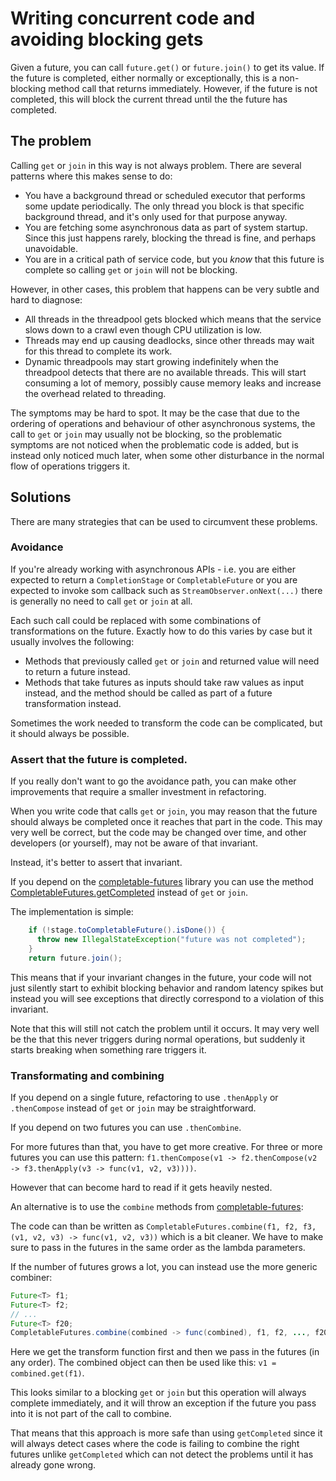 # Writing concurrent code and avoiding blocking gets

Given a future, you can call `future.get()` or `future.join()` to get its value.
If the future is completed, either normally or exceptionally, this is a non-blocking method call that returns immediately.
However, if the future is not completed, this will block the current thread until the the future has completed.

## The problem
Calling `get` or `join` in this way is not always problem. There are several patterns where this makes sense to do:

* You have a background thread or scheduled executor that performs some update periodically.
  The only thread you block is that specific background thread, and it's only used for that purpose anyway.
* You are fetching some asynchronous data as part of system startup. Since this just happens rarely, blocking the thread is fine, and perhaps unavoidable.
* You are in a critical path of service code, but you *know* that this future is complete so calling `get` or `join` will not be blocking.

However, in other cases, this problem that happens can be very subtle and hard to diagnose:

* All threads in the threadpool gets blocked which means that the service slows down to a crawl even though CPU utilization is low.
* Threads may end up causing deadlocks, since other threads may wait for this thread to complete its work.
* Dynamic threadpools may start growing indefinitely when the threadpool detects that there are no available threads.
  This will start consuming a lot of memory, possibly cause memory leaks and increase the overhead related to threading.

The symptoms may be hard to spot. It may be the case that due to the ordering of operations and behaviour of other asynchronous systems, the call to `get` or `join`
may usually not be blocking, so the problematic symptoms are not noticed when the problematic code is added,
but is instead only noticed much later, when some other disturbance in the normal flow of operations triggers it.

## Solutions

There are many strategies that can be used to circumvent these problems.

### Avoidance

If you're already working with asynchronous APIs - i.e. you are either expected to return a `CompletionStage` or `CompletableFuture`
or you are expected to invoke som callback such as `StreamObserver.onNext(...)` there is generally no need to call `get` or `join` at all.

Each such call could be replaced with some combinations of transformations on the future.
Exactly how to do this varies by case but it usually involves the following:

* Methods that previously called `get` or `join` and returned value will need to return a future instead.
* Methods that take futures as inputs should take raw values as input instead, and the method should be called as part of a future transformation instead.

Sometimes the work needed to transform the code can be complicated, but it should always be possible.

### Assert that the future is completed.

If you really don't want to go the avoidance path, you can make other improvements that require a smaller investment in refactoring.

When you write code that calls `get` or `join`, you may reason that the future should always be completed once it reaches that part in the code.
This may very well be correct, but the code may be changed over time, and other developers (or yourself), may not be aware of that invariant.

Instead, it's better to assert that invariant.

If you depend on the [completable-futures](https://github.com/spotify/completable-futures) library you can use the method
[CompletableFutures.getCompleted](https://github.com/spotify/completable-futures/blob/master/src/main/java/com/spotify/futures/CompletableFutures.java#L275)
instead of `get` or `join`.

The implementation is simple:

```java
    if (!stage.toCompletableFuture().isDone()) {
      throw new IllegalStateException("future was not completed");
    }
    return future.join();
```

This means that if your invariant changes in the future, your code will not just silently start to exhibit blocking behavior and random latency spikes but instead
you will see exceptions that directly correspond to a violation of this invariant.

Note that this will still not catch the problem until it occurs. It may very well be the that this never triggers during normal operations, but suddenly it starts
breaking when something rare triggers it.

### Transformating and combining

If you depend on a single future, refactoring to use `.thenApply` or `.thenCompose` instead of `get` or `join` may be straightforward.

If you depend on two futures you can use `.thenCombine`.

For more futures than that, you have to get more creative.
For three or more futures you can use this pattern: `f1.thenCompose(v1 -> f2.thenCompose(v2 -> f3.thenApply(v3 -> func(v1, v2, v3))))`.

However that can become hard to read if it gets heavily nested.

An alternative is to use the `combine` methods from [completable-futures](https://github.com/spotify/completable-futures):

The code can than be written as `CompletableFutures.combine(f1, f2, f3, (v1, v2, v3) -> func(v1, v2, v3))` which is a bit cleaner.
We have to make sure to pass in the futures in the same order as the lambda parameters.

If the number of futures grows a lot, you can instead use the more generic combiner:

```java
Future<T> f1;
Future<T> f2;
// ...
Future<T> f20;
CompletableFutures.combine(combined -> func(combined), f1, f2, ..., f20);
```

Here we get the transform function first and then we pass in the futures (in any order).
The combined object can then be used like this: `v1 = combined.get(f1)`.

This looks similar to a blocking `get` or `join` but this operation will always complete immediately, and it will throw an exception if
the future you pass into it is not part of the call to combine.

That means that this approach is more safe than using `getCompleted` since it will always detect cases where the code is failing to combine the right futures
unlike `getCompleted` which can not detect the problems until it has already gone wrong.
